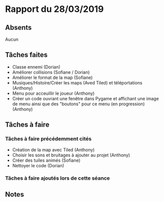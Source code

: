 # Rapport du 28/03/2019
## Absents
Aucun
## Tâches faites
- Classe ennemi (Dorian)
- Améliorer collisions (Sofiane / Dorian)
- Améliorer le format de la map (Sofiane)
- Musiques/Histoire/Créer les maps (Aved Tiled) et téléportations (Anthony)
- Menu pour acceuillir le joueur (Anthony)
- Créer un code ouvrant une fenêtre dans Pygame et affichant une image de menu ainsi que des "boutons" pour ce menu (en progression) (Anthony)
## Tâches à faire
### Tâches à faire précédemment cités
- Création de la map avec Tiled (Anthony)
- Choisir les sons et bruitages à ajouter au projet (Anthony)
- Créer des tuiles animés (Sofiane)
- Nettoyer le code (Dorian)
### Tâches à faire ajoutés lors de cette séance
## Notes
